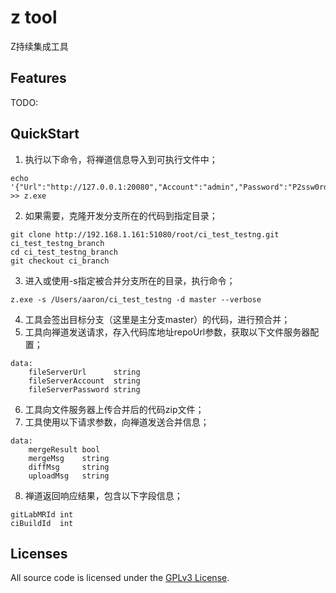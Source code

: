 # z tool
Z持续集成工具

## Features
TODO:

## QuickStart
1. 执行以下命令，将禅道信息导入到可执行文件中；
```
echo '{"Url":"http://127.0.0.1:20080","Account":"admin","Password":"P2ssw0rd2"}' >> z.exe
```
2. 如果需要，克隆开发分支所在的代码到指定目录；
```
git clone http://192.168.1.161:51080/root/ci_test_testng.git ci_test_testng_branch
cd ci_test_testng_branch
git checkout ci_branch
```
3. 进入或使用-s指定被合并分支所在的目录，执行命令；
```
z.exe -s /Users/aaron/ci_test_testng -d master --verbose
```
4. 工具会签出目标分支（这里是主分支master）的代码，进行预合并；
5. 工具向禅道发送请求，存入代码库地址repoUrl参数，获取以下文件服务器配置；
```
data:
    fileServerUrl      string
    fileServerAccount  string
    fileServerPassword string
```
6. 工具向文件服务器上传合并后的代码zip文件；
7. 工具使用以下请求参数，向禅道发送合并信息；
```
data:
    mergeResult bool
    mergeMsg    string
    diffMsg     string
    uploadMsg   string
```
8. 禅道返回响应结果，包含以下字段信息；
```
gitLabMRId int
ciBuildId  int
```

## Licenses
All source code is licensed under the [GPLv3 License](LICENSE.md).
